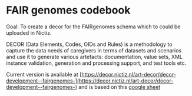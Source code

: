 # FAIR genomes codebook 

Goal: To create a decor for the FAIRgenomes schema which to could be uploaded in Nictiz.

DECOR (Data Elements, Codes, OIDs and Rules) is a methodology to capture the data needs of caregivers in terms of datasets and scenarios and use it to generate various artefacts: documentation, value sets, XML instance validation, generation and processing support, and test tools etc.

Current version is available at [https://decor.nictiz.nl/art-decor/decor-development--fairgenomes-](https://decor.nictiz.nl/art-decor/decor-development--fairgenomes-) and is based on this [google sheet](https://docs.google.com/spreadsheets/d/1QCtkNYdDKEaIf_exfFyX7HcJYDV_KkMp_UJQARlKOgk/edit?usp=sharing)
